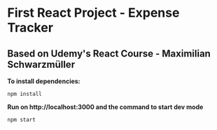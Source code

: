 # First React Project - Expense Tracker

## Based on Udemy's React Course - Maximilian Schwarzmüller

**To install dependencies:**
```
npm install
```

**Run on http://localhost:3000 and the command to start dev mode**
```
npm start
```

